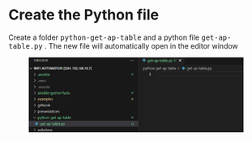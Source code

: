 # Create the Python file

Create a folder <kbd>python-get-ap-table</kbd> and a python file <kbd>get-ap-table.py</kbd>
. The new file will automatically open in the editor window

<figure><img src="../../.gitbook/assets/image (6) (1) (1) (1).png" alt=""><figcaption></figcaption></figure>
